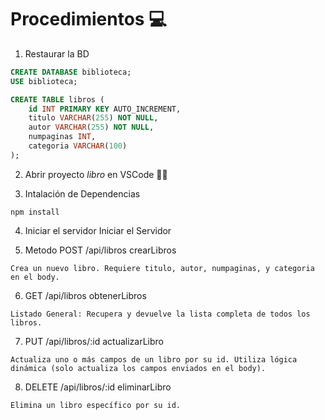 # Procedimientos 💻
1. Restaurar la BD
```sql
CREATE DATABASE biblioteca;
USE biblioteca;

CREATE TABLE libros (
    id INT PRIMARY KEY AUTO_INCREMENT,
    titulo VARCHAR(255) NOT NULL,
    autor VARCHAR(255) NOT NULL,
    numpaginas INT,
    categoria VARCHAR(100)
);
```
2. Abrir proyecto _libro_ en VSCode 👨‍💻

3. Intalación de Dependencias
```
npm install
```

4. Iniciar el servidor
Iniciar el Servidor

5. Metodo
POST	/api/libros	crearLibros	
```
Crea un nuevo libro. Requiere titulo, autor, numpaginas, y categoria en el body.
```
6. GET   /api/libros	obtenerLibros
```
Listado General: Recupera y devuelve la lista completa de todos los libros.
```
7. PUT	/api/libros/:id	actualizarLibro
```
Actualiza uno o más campos de un libro por su id. Utiliza lógica dinámica (solo actualiza los campos enviados en el body).
```
8. DELETE	/api/libros/:id	eliminarLibro
```
Elimina un libro específico por su id.